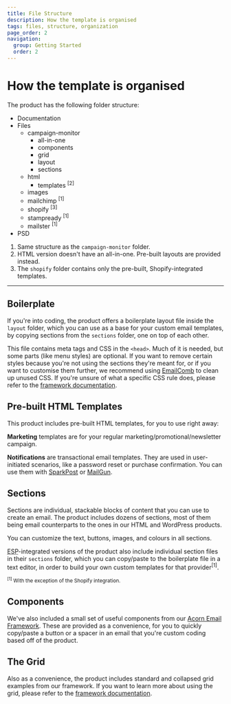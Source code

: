 ```yaml
---
title: File Structure
description: How the template is organised
tags: files, structure, organization
page_order: 2
navigation:
  group: Getting Started
  order: 2
---
```


# How the template is organised

The product has the following folder structure:

- Documentation
- Files
  - campaign-monitor
      - all-in-one
      - components
      - grid
      - layout
      - sections
  - html
    - templates <sup>[2]</sup>
  - images
  - mailchimp <sup>[1]</sup>
  - shopify <sup>[3]</sup>
  - stampready <sup>[1]</sup>
  - mailster <sup>[1]</sup>
- PSD

1. Same structure as the `campaign-monitor` folder.
2. HTML version doesn't have an all-in-one. Pre-built layouts are provided instead.
3. The `shopify` folder contains only the pre-built, Shopify-integrated templates.

---

## Boilerplate

If you're into coding, the product offers a boilerplate layout file inside the `layout` folder, which you can use as a base for your custom email templates, by copying sections from the `sections` folder, one on top of each other.

This file contains meta tags and CSS in the `<head>`. Much of it is needed, but some parts (like menu styles) are optional. If you want to remove certain styles because you're not using the sections they're meant for, or if you want to customise them further, we recommend using [EmailComb](https://emailcomb.com/) to clean up unused CSS. If you're unsure of what a specific CSS rule does, please refer to the [framework documentation](https://thememountain.github.io/acorn/).

## Pre-built HTML Templates

This product includes pre-built HTML templates, for you to use right away:

**Marketing** templates are for your regular marketing/promotional/newsletter campaign.

**Notifications** are transactional email templates. They are used in user-initiated scenarios, like a password reset or purchase confirmation. You can use them with [SparkPost](https://www.sparkpost.com/) or [MailGun](http://www.mailgun.com/).

## Sections

Sections are individual, stackable blocks of content that you can use to create an email. The product includes dozens of sections, most of them being email counterparts to the ones in our HTML and WordPress products.

You can customize the text, buttons, images, and colours in all sections.

<abbr title="Email Service Provider">ESP</abbr>-integrated versions of the product also include individual section files in their `sections` folder, which you can copy/paste to the boilerplate file in a text editor, in order to build your own custom templates for that provider<sup>[1]</sup>.

<small><sup>[1]</sup> With the exception of the Shopify integration.</small>

## Components

We've also included a small set of useful components from our [Acorn Email Framework](https://thememountain.github.io/acorn/). These are provided as a convenience, for you to quickly copy/paste a button or a spacer in an email that you're custom coding based off of the product.

## The Grid

Also as a convenience, the product includes standard and collapsed grid examples from our framework. If you want to learn more about using the grid, please refer to the [framework documentation](https://thememountain.github.io/acorn/layout/grid.html).
